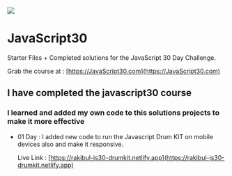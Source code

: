 ﻿![](https://javascript30.com/images/JS3-social-share.png)

# JavaScript30

Starter Files + Completed solutions for the JavaScript 30 Day Challenge.

Grab the course at : [https://JavaScript30.com](https://JavaScript30.com)

## I have completed the javascript30 course

### I learned and added my own code to this solutions projects to make it more effective

- 01 Day : I added new code to run the Javascript Drum KIT on mobile devices also and make it responsive.

  Live Link : [https://rakibul-js30-drumkit.netlify.app](https://rakibul-js30-drumkit.netlify.app)

